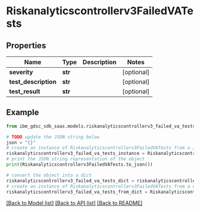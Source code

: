 # Riskanalyticscontrollerv3FailedVATests


## Properties

Name | Type | Description | Notes
------------ | ------------- | ------------- | -------------
**severity** | **str** |  | [optional] 
**test_description** | **str** |  | [optional] 
**test_result** | **str** |  | [optional] 

## Example

```python
from ibm_gdsc_sdk_saas.models.riskanalyticscontrollerv3_failed_va_tests import Riskanalyticscontrollerv3FailedVATests

# TODO update the JSON string below
json = "{}"
# create an instance of Riskanalyticscontrollerv3FailedVATests from a JSON string
riskanalyticscontrollerv3_failed_va_tests_instance = Riskanalyticscontrollerv3FailedVATests.from_json(json)
# print the JSON string representation of the object
print(Riskanalyticscontrollerv3FailedVATests.to_json())

# convert the object into a dict
riskanalyticscontrollerv3_failed_va_tests_dict = riskanalyticscontrollerv3_failed_va_tests_instance.to_dict()
# create an instance of Riskanalyticscontrollerv3FailedVATests from a dict
riskanalyticscontrollerv3_failed_va_tests_from_dict = Riskanalyticscontrollerv3FailedVATests.from_dict(riskanalyticscontrollerv3_failed_va_tests_dict)
```
[[Back to Model list]](../README.md#documentation-for-models) [[Back to API list]](../README.md#documentation-for-api-endpoints) [[Back to README]](../README.md)


